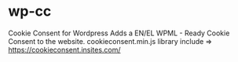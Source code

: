 # wp-cc
Cookie Consent for Wordpress
Adds a EN/EL WPML - Ready Cookie Consent to the website.
cookieconsent.min.js library include => https://cookieconsent.insites.com/

